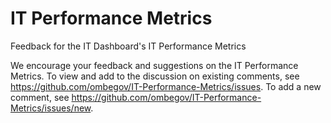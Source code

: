 # IT Performance Metrics
Feedback for the IT Dashboard's IT Performance Metrics

We encourage your feedback and suggestions on the IT Performance Metrics. To view and add to the discussion on existing comments, see https://github.com/ombegov/IT-Performance-Metrics/issues. To add a new comment,  see https://github.com/ombegov/IT-Performance-Metrics/issues/new.
